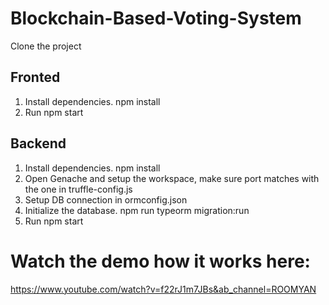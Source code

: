 # Blockchain-Based-Voting-System
Clone the project

## Fronted
1.  Install dependencies.  npm install
2.  Run npm start


## Backend
1.  Install dependencies.  npm install
2.  Open Genache and setup the workspace, make sure port matches with the one in truffle-config.js
3.  Setup DB connection in ormconfig.json
4.  Initialize the database. npm run typeorm migration:run
5.  Run npm start
# Watch the demo how it works here:
https://www.youtube.com/watch?v=f22rJ1m7JBs&ab_channel=ROOMYAN
 